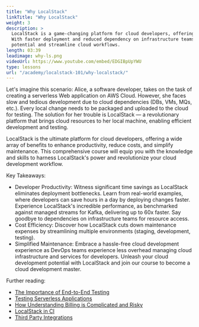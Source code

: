 ```yaml
---
title: "Why LocalStack"
linkTitle: "Why LocalStack"
weight: 3
description: >
  LocalStack is a game-changing platform for cloud developers, offering enhanced productivity, cost savings, and simplified maintenance. 
  With faster deployment and reduced dependency on infrastructure teams, developers can unleash their full
  potential and streamline cloud workflows.
length: 03:39
leadimage: why-ls.png
videoUrl: https://www.youtube.com/embed/EDGIBpUpYWU
type: lessons
url: "/academy/localstack-101/why-localstack/"
---
```


Let's imagine this scenario: Alice, a software developer, takes on the task of creating a serverless
Web application on AWS Cloud.
However, she faces slow and tedious development due to cloud dependencies (DBs, VMs, MQs, etc.).
Every local change needs to be packaged and uploaded to the cloud for testing.
The solution for her trouble is LocalStack — a revolutionary platform that brings cloud resources to her
local machine, enabling efficient development and testing.

LocalStack is the ultimate platform for cloud developers, offering a wide array of benefits to enhance productivity, reduce costs, and simplify maintenance.
This comprehensive course will equip you with the knowledge and skills to harness LocalStack's power and revolutionize your cloud development workflow.

Key Takeaways:

- Developer Productivity:
Witness significant time savings as LocalStack eliminates deployment bottlenecks.
Learn from real-world examples, where developers can save hours in a day by deploying changes faster.
Experience LocalStack's incredible performance, as benchmarked against managed streams for Kafka, delivering up to 60x faster.
Say goodbye to dependencies on infrastructure teams for resource access.
- Cost Efficiency:
Discover how LocalStack cuts down maintenance expenses by streamlining multiple environments (staging, development, testing).
- Simplified Maintenance:
Embrace a hassle-free cloud development experience as DevOps teams experience less overhead managing cloud infrastructure and services for developers.
Unleash your cloud development potential with LocalStack and join our course to become a cloud development master.

Further reading:

- [The Importance of End-to-End Testing](https://circleci.com/blog/what-is-end-to-end-testing/#c-consent-modal)
- [Testing Serverless Applications](https://aws.amazon.com/blogs/compute/getting-started-with-testing-serverless-applications/)
- [How Understanding Billing is Complicated and Risky](https://docs.aws.amazon.com/awsaccountbilling/latest/aboutv2/billing-what-is.html)
- [LocalStack in CI](https://docs.localstack.cloud/user-guide/ci/)
- [Third Party Integrations](https://docs.localstack.cloud/user-guide/integrations/)
